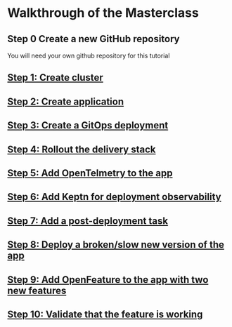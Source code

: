 # Walkthrough of the Masterclass

## Step 0 Create a new GitHub repository 

You will need your own github repository for this tutorial

## [Step 1: Create cluster](create_cluster.md)

## [Step 2: Create application](create_application.md)

## [Step 3: Create a GitOps deployment](gitops_deployment.md)

## [Step 4: Rollout the delivery stack](delivery_stack.md)

## [Step 5: Add OpenTelmetry to the app](opentelemetry.md)

## [Step 6: Add Keptn for deployment observability](keptn.md)

## [Step 7: Add a post-deployment task](post_deployment.md)

## [Step 8: Deploy a broken/slow new version of the app](slow_version.md)

## [Step 9: Add OpenFeature to the app with two new features](openfeature.md)

## [Step 10: Validate that the feature is working](feature_release.md)


